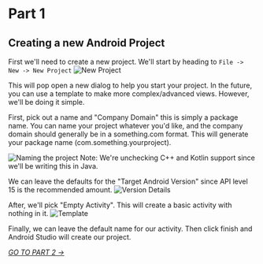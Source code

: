 # Part 1
## Creating a new Android Project

First we'll need to create a new project. We'll start by heading to `File -> New -> New Project`
![New Project](https://i.imgur.com/phqFnvE.jpg)

This will pop open a new dialog to help you start your project. In the future, you can use a template to make more complex/advanced views. However, we'll be doing it simple.

First, pick out a name and "Company Domain" this is simply a package name. You can name your project whatever you'd like, and the company domain should generally be in a something.com format. This will generate your package name (com.something.yourproject).

![Naming the project](https://i.imgur.com/UO18M77.jpg)
Note: We're unchecking C++ and Kotlin support since we'll be writing this in Java.


We can leave the defaults for the "Target Android Version" since API level 15 is the recommended amount.
![Version Details](https://i.imgur.com/tF7VUKS.jpg)

After, we'll pick "Empty Activity". This will create a basic activity with nothing in it.
![Template](https://i.imgur.com/ySmEBV6.jpg)

Finally, we can leave the default name for our activity. Then click finish and Android Studio will create our project.

[*GO TO PART 2 ->*](part2.html)
